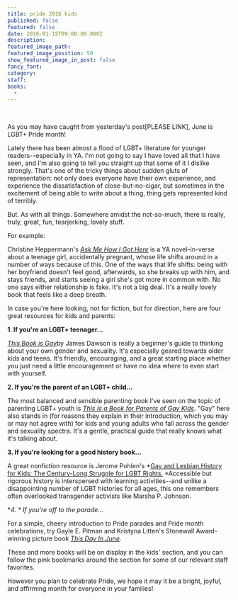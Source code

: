 ```yaml
---
title: pride 2016 kids
published: false
featured: false
date: 2016-01-15T09:00:00.000Z
description:
featured_image_path:
featured_image_position: 50
show_featured_image_in_post: false
fancy_font:
category:
staff:
books:
  -
---
```



&nbsp;

As you may have caught from yesterday's post[PLEASE LINK], June is LGBT+ Pride month!

Lately there has been almost a flood of LGBT+ literature for younger readers--especially in YA. I'm not going to say I have loved all that I have seen, and I'm also going to tell you straight up that some of it I dislike strongly. That's one of the tricky things about sudden gluts of representation: not only does everyone have their own experience, and experience the dissatisfaction of close-but-no-cigar, but sometimes in the excitement of being able to write about a thing, thing gets represented kind of terribly.

But. As with all things. Somewhere amidst the not-so-much, there is really, truly, great, fun, tearjerking, lovely stuff.

For example:

Christine Heppermann's&nbsp;[*Ask Me How I Got Here*](http://www.brooklinebooksmith-shop.com/book/9780062387950)&nbsp;is a YA novel-in-verse about a teenage girl, accidentally pregnant, whose life shifts around in a number of ways because of this. One of the ways that life shifts: being with her boyfriend doesn't feel good, afterwards, so she breaks up with him, and stays friends, and starts seeing a girl she's got more in common with. No one says either relationship is fake. It's not a big deal. It's a really lovely book that feels like a deep breath.

In case you're here looking, not for fiction, but for direction, here are four great resources for kids and parents:

**1. If you're an LGBT+ teenager...**

[*This Book is Gay*](http://www.brooklinebooksmith-shop.com/book/9781492617839)by James Dawson is really a beginner's guide to thinking about your own gender and sexuality. It's especially geared towards older kids and teens. It's friendly, encouraging, and a great starting place whether you just need a little encouragement or have no idea where to even start with yourself.

**2. If you're the parent of an LGBT+ child...**

The most balanced and sensible parenting book I've seen on the topic of parenting LGBT+ youth is&nbsp;[*This Is a Book for Parents of Gay Kids*](http://www.brooklinebooksmith-shop.com/book/9781452127538). "Gay" here also stands in (for reasons they explain in their introduction, which you may or may not agree with) for kids and young adults who fall across the gender and sexuality spectra. It's a gentle, practical guide that really knows what it's talking about.

**3. If you're looking for a good history book...**

A great nonfiction resource is Jerome Pohlen's&nbsp;*[Gay and Lesbian History for Kids: The Century-Long Struggle for LGBT Rights.](http://www.brooklinebooksmith-shop.com/book/9781613730829)&nbsp;*Accessible but rigorous history is interspersed with learning activities--and unlike a disappointing number of LGBT histories for all ages, this one remembers often overlooked transgender activists like Marsha P. Johnson.

**4.&nbsp;*&nbsp;*If you're off to the parade...**

For a simple, cheery introduction to Pride parades and Pride month celebrations, try Gayle E. Pitman and Kristyna Litten's Stonewall Award-winning picture book&nbsp;[*This Day In June*](http://www.brooklinebooksmith-shop.com/book/9781433816598)*.*

These and more books will be on display in the kids' section, and you can follow the pink bookmarks around the section for some of our relevant staff favorites.

However you plan to celebrate Pride, we hope it may it be a bright, joyful, and affirming month for everyone in your families!